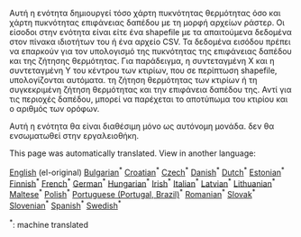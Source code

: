 <p> Αυτή η ενότητα δημιουργεί τόσο χάρτη πυκνότητας θερμότητας όσο και χάρτη πυκνότητας επιφάνειας δαπέδου με τη μορφή αρχείων ράστερ. Οι είσοδοι στην ενότητα είναι είτε ένα shapefile με τα απαιτούμενα δεδομένα στον πίνακα ιδιοτήτων του ή ένα αρχείο CSV. Τα δεδομένα εισόδου πρέπει να επαρκούν για τον υπολογισμό της πυκνότητας της επιφάνειας δαπέδου και της ζήτησης θερμότητας. Για παράδειγμα, η συντεταγμένη Χ και η συντεταγμένη Υ του κέντρου των κτιρίων, που σε περίπτωση shapefile, υπολογίζονται αυτόματα. τη ζήτηση θερμότητας των κτιρίων ή τη συγκεκριμένη ζήτηση θερμότητας και την επιφάνεια δαπέδου της. Αντί για τις περιοχές δαπέδου, μπορεί να παρέχεται το αποτύπωμα του κτιρίου και ο αριθμός των ορόφων. </p><p> Αυτή η ενότητα θα είναι διαθέσιμη μόνο ως αυτόνομη μονάδα. δεν θα ενσωματωθεί στην εργαλειοθήκη. </p>

This page was automatically translated. View in another language:

[English](en-CM-Customized-heat-and-floor-area-density-maps) (el-original) [Bulgarian](bg-CM-Customized-heat-and-floor-area-density-maps)<sup>\*</sup> [Croatian](hr-CM-Customized-heat-and-floor-area-density-maps)<sup>\*</sup> [Czech](cs-CM-Customized-heat-and-floor-area-density-maps)<sup>\*</sup> [Danish](da-CM-Customized-heat-and-floor-area-density-maps)<sup>\*</sup> [Dutch](nl-CM-Customized-heat-and-floor-area-density-maps)<sup>\*</sup> [Estonian](et-CM-Customized-heat-and-floor-area-density-maps)<sup>\*</sup> [Finnish](fi-CM-Customized-heat-and-floor-area-density-maps)<sup>\*</sup> [French](fr-CM-Customized-heat-and-floor-area-density-maps)<sup>\*</sup> [German](de-CM-Customized-heat-and-floor-area-density-maps)<sup>\*</sup>  [Hungarian](hu-CM-Customized-heat-and-floor-area-density-maps)<sup>\*</sup> [Irish](ga-CM-Customized-heat-and-floor-area-density-maps)<sup>\*</sup> [Italian](it-CM-Customized-heat-and-floor-area-density-maps)<sup>\*</sup> [Latvian](lv-CM-Customized-heat-and-floor-area-density-maps)<sup>\*</sup> [Lithuanian](lt-CM-Customized-heat-and-floor-area-density-maps)<sup>\*</sup> [Maltese](mt-CM-Customized-heat-and-floor-area-density-maps)<sup>\*</sup> [Polish](pl-CM-Customized-heat-and-floor-area-density-maps)<sup>\*</sup> [Portuguese (Portugal, Brazil)](pt-CM-Customized-heat-and-floor-area-density-maps)<sup>\*</sup> [Romanian](ro-CM-Customized-heat-and-floor-area-density-maps)<sup>\*</sup> [Slovak](sk-CM-Customized-heat-and-floor-area-density-maps)<sup>\*</sup> [Slovenian](sl-CM-Customized-heat-and-floor-area-density-maps)<sup>\*</sup> [Spanish](es-CM-Customized-heat-and-floor-area-density-maps)<sup>\*</sup> [Swedish](sv-CM-Customized-heat-and-floor-area-density-maps)<sup>\*</sup> 

<sup>\*</sup>: machine translated

